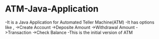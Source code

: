 # ATM-Java-Application
-It is a Java Application for Automated Teller Machine(ATM)
-It has options like ,
  ->Create Account
  ->Deposite Amount
  ->Withdrawal Amount
  ->Transaction
  ->Check Balance
-This is the initial version of ATM 
